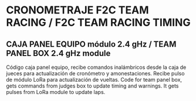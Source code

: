 # CRONOMETRAJE F2C TEAM RACING / F2C TEAM RACING TIMING
## CAJA PANEL EQUIPO módulo 2.4 gHz / TEAM PANEL BOX 2.4 gHz module

Código caja panel equipo, recibe comandos inalámbricos desde la caja de jueces para actualización de cronómetro y amonestaciones. Recibe pulso de módulo LoRa para actualización de vueltas.
Code for team panel box, gets commands from judges box to update timing and warnings. It gets pulses from LoRa module to update laps.